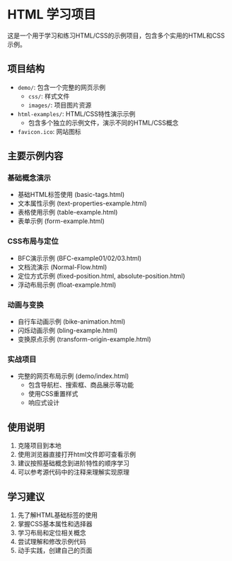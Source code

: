 # HTML 学习项目

这是一个用于学习和练习HTML/CSS的示例项目，包含多个实用的HTML和CSS示例。

## 项目结构

- `demo/`: 包含一个完整的网页示例
  - `css/`: 样式文件
  - `images/`: 项目图片资源
- `html-examples/`: HTML/CSS特性演示示例
  - 包含多个独立的示例文件，演示不同的HTML/CSS概念
- `favicon.ico`: 网站图标

## 主要示例内容

### 基础概念演示
- 基础HTML标签使用 (basic-tags.html)
- 文本属性示例 (text-properties-example.html)
- 表格使用示例 (table-example.html)
- 表单示例 (form-example.html)

### CSS布局与定位
- BFC演示示例 (BFC-example01/02/03.html)
- 文档流演示 (Normal-Flow.html)
- 定位方式示例 (fixed-position.html, absolute-position.html)
- 浮动布局示例 (float-example.html)

### 动画与变换
- 自行车动画示例 (bike-animation.html)
- 闪烁动画示例 (bling-example.html)
- 变换原点示例 (transform-origin-example.html)

### 实战项目
- 完整的网页布局示例 (demo/index.html)
  - 包含导航栏、搜索框、商品展示等功能
  - 使用CSS重置样式
  - 响应式设计

## 使用说明

1. 克隆项目到本地
2. 使用浏览器直接打开html文件即可查看示例
3. 建议按照基础概念到进阶特性的顺序学习
4. 可以参考源代码中的注释来理解实现原理

## 学习建议

1. 先了解HTML基础标签的使用
2. 掌握CSS基本属性和选择器
3. 学习布局和定位相关概念
4. 尝试理解和修改示例代码
5. 动手实践，创建自己的页面
